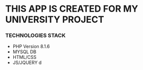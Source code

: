 # THIS APP IS CREATED FOR MY UNIVERSITY PROJECT

### TECHNOLOGIES STACK
 - PHP Version 8.1.6
 - MYSQL DB
 - HTML/CSS
 - JS/JQUERY
d

